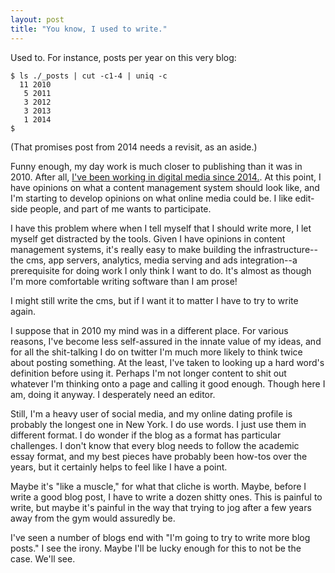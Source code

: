 ```yaml
---
layout: post
title: "You know, I used to write."
---
```


Used to. For instance, posts per year on this very blog:

    $ ls ./_posts | cut -c1-4 | uniq -c
      11 2010
       5 2011
       3 2012
       3 2013
       1 2014
    $

(That promises post from 2014 needs a revisit, as an aside.)

Funny enough, my day work is much closer to publishing than it was in 2010. After all, [I've been working in digital media since 2014.](https://github.com/jfhbrook/resume). At this point, I have opinions on what a content management system should look like, and I'm starting to develop opinions on what online media could be. I like edit-side people, and part of me wants to participate.

I have this problem where when I tell myself that I should write more, I let myself get distracted by the tools. Given I have opinions in content management systems, it's really easy to make building the infrastructure--the cms, app servers, analytics, media serving and ads integration--a prerequisite for doing work I only think I want to do. It's almost as though I'm more comfortable writing software than I am prose!

I might still write the cms, but if I want it to matter I have to try to write again.

I suppose that in 2010 my mind was in a different place. For various reasons, I've become less self-assured in the innate value of my ideas, and for all the shit-talking I do on twitter I'm much more likely to think twice about posting something. At the least, I've taken to looking up a hard word's definition before using it. Perhaps I'm not longer content to shit out whatever I'm thinking onto a page and calling it good enough. Though here I am, doing it anyway. I desperately need an editor.

Still, I'm a heavy user of social media, and my online dating profile is probably the longest one in New York. I do use words. I just use them in different format. I do wonder if the blog as a format has particular challenges. I don't know that every blog needs to follow the academic essay format, and my best pieces have probably been how-tos over the years, but it certainly helps to feel like I have a point.

Maybe it's "like a muscle," for what that cliche is worth. Maybe, before I write a good blog post, I have to write a dozen shitty ones. This is painful to write, but maybe it's painful in the way that trying to jog after a few years away from the gym would assuredly be.

I've seen a number of blogs end with "I'm going to try to write more blog posts." I see the irony. Maybe I'll be lucky enough for this to not be the case. We'll see.

